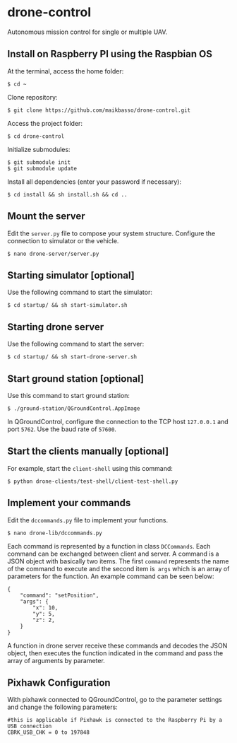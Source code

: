 # drone-control
Autonomous mission control for single or multiple UAV.

## Install on Raspberry PI using the Raspbian OS
At the terminal, access the home folder:
```
$ cd ~
```
Clone repository:
```
$ git clone https://github.com/maikbasso/drone-control.git
```
Access the project folder:
```
$ cd drone-control
```
Initialize submodules:
```
$ git submodule init
$ git submodule update
```
Install all dependencies (enter your password if necessary):
```
$ cd install && sh install.sh && cd ..
```

## Mount the server
Edit the `server.py` file to compose your system structure. Configure the connection to simulator or the vehicle.
```
$ nano drone-server/server.py
```

## Starting simulator [optional]
Use the following command to start the simulator:
```
$ cd startup/ && sh start-simulator.sh
```

## Starting drone server
Use the following command to start the server:
```
$ cd startup/ && sh start-drone-server.sh
```

## Start ground station [optional]
Use this command to start ground station:
```
$ ./ground-station/QGroundControl.AppImage
```
In QGroundControl, configure the connection to the TCP host `127.0.0.1` and port `5762`. Use the baud rate of `57600`.

## Start the clients manually [optional]
For example, start the `client-shell` using this command:
```
$ python drone-clients/test-shell/client-test-shell.py
```

## Implement your commands
Edit the `dccommands.py` file to implement your functions.
```
$ nano drone-lib/dccommands.py
```
Each command is represented by a function in class `DCCommands`. Each command can be exchanged between client and server. A command is a JSON object with basically two items. The first `command` represents the name of the command to execute and the second item is` args` which is an array of parameters for the function.
An example command can be seen below:
```
{
    "command": "setPosition",
    "args": {
        "x": 10,
        "y": 5,
        "z": 2,
    }
}
```
A function in drone server receive these commands and decodes the JSON object, then executes the function indicated in the command and pass the array of arguments by parameter.

## Pixhawk Configuration

With pixhawk connected to QGroundControl, go to the parameter settings and change the following parameters:
```
#this is applicable if Pixhawk is connected to the Raspberry Pi by a USB connection
CBRK_USB_CHK = 0 to 197848
```
